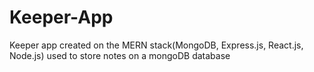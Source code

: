 # Keeper-App
Keeper app created on the MERN stack(MongoDB, Express.js, React.js, Node.js) used to store notes on a mongoDB database
